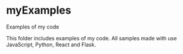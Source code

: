 # myExamples
Examples of my code

This folder includes examples of my code.
All samples made with use JavaScript, Python, React and Flask.